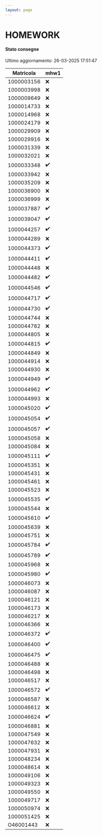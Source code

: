 ```yaml
---
layout: page
---
```


# HOMEWORK

#### Stato consegne

Ultimo aggiornamento: 26-03-2025 17:51:47

| Matricola | mhw1 |
| --- | --- |
| 1000003156 |:x:|
| 1000003998 |:x:|
| 1000009649 |:x:|
| 1000014733 |:x:|
| 1000014968 |:x:|
| 1000024179 |:x:|
| 1000029909 |:x:|
| 1000029916 |:x:|
| 1000031339 |:x:|
| 1000032021 |:x:|
| 1000033348 |:heavy_check_mark:|
| 1000033942 |:x:|
| 1000035209 |:x:|
| 1000036900 |:x:|
| 1000036999 |:x:|
| 1000037887 |:heavy_check_mark:|
| 1000039047 |:heavy_check_mark:|
| 1000044257 |:heavy_check_mark:|
| 1000044289 |:x:|
| 1000044373 |:heavy_check_mark:|
| 1000044411 |:heavy_check_mark:|
| 1000044448 |:x:|
| 1000044482 |:heavy_check_mark:|
| 1000044546 |:heavy_check_mark:|
| 1000044717 |:heavy_check_mark:|
| 1000044730 |:heavy_check_mark:|
| 1000044744 |:x:|
| 1000044782 |:x:|
| 1000044805 |:x:|
| 1000044815 |:heavy_check_mark:|
| 1000044849 |:x:|
| 1000044914 |:x:|
| 1000044930 |:x:|
| 1000044949 |:heavy_check_mark:|
| 1000044962 |:heavy_check_mark:|
| 1000044993 |:x:|
| 1000045020 |:heavy_check_mark:|
| 1000045054 |:heavy_check_mark:|
| 1000045057 |:heavy_check_mark:|
| 1000045058 |:x:|
| 1000045084 |:x:|
| 1000045111 |:heavy_check_mark:|
| 1000045351 |:x:|
| 1000045431 |:x:|
| 1000045461 |:x:|
| 1000045523 |:x:|
| 1000045535 |:heavy_check_mark:|
| 1000045544 |:x:|
| 1000045610 |:heavy_check_mark:|
| 1000045639 |:x:|
| 1000045751 |:x:|
| 1000045784 |:heavy_check_mark:|
| 1000045789 |:heavy_check_mark:|
| 1000045968 |:x:|
| 1000045980 |:heavy_check_mark:|
| 1000046073 |:x:|
| 1000046087 |:x:|
| 1000046121 |:x:|
| 1000046173 |:x:|
| 1000046217 |:x:|
| 1000046366 |:x:|
| 1000046372 |:heavy_check_mark:|
| 1000046400 |:heavy_check_mark:|
| 1000046475 |:heavy_check_mark:|
| 1000046488 |:x:|
| 1000046498 |:x:|
| 1000046517 |:x:|
| 1000046572 |:heavy_check_mark:|
| 1000046587 |:x:|
| 1000046612 |:x:|
| 1000046624 |:heavy_check_mark:|
| 1000046881 |:x:|
| 1000047549 |:x:|
| 1000047632 |:x:|
| 1000047931 |:x:|
| 1000048234 |:x:|
| 1000048614 |:x:|
| 1000049106 |:x:|
| 1000049323 |:x:|
| 1000049550 |:x:|
| 1000049717 |:x:|
| 1000050974 |:x:|
| 1000051425 |:x:|
| O46001443 |:x:|
